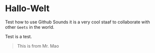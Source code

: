 
# Hallo-Welt
Test how to use Github
Sounds it is a very cool staaf to collaborate with other `Geets` in the world.

Test is a test.
> This is from Mr. Mao
